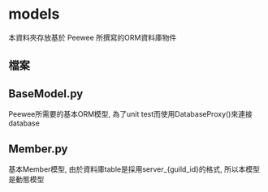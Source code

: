 # models

本資料夾存放基於 Peewee 所撰寫的ORM資料庫物件

## 檔案

BaseModel.py
---
Peewee所需要的基本ORM模型, 為了unit test而使用DatabaseProxy()來連接database

Member.py
---
基本Member模型, 由於資料庫table是採用server_{guild_id}的格式, 所以本模型是動態模型
